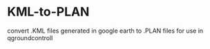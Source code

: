 # KML-to-PLAN
convert .KML files generated in google earth to .PLAN files for use in qgroundcontroll 
